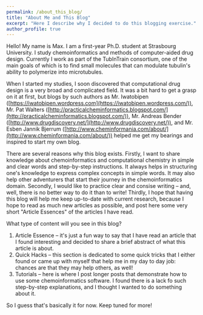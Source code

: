 ```yaml
---
permalink: /about_this_blog/
title: "About Me and This Blog"
excerpt: "Here I describe why I decided to do this blogging exercise."
author_profile: true
---
```


Hello! My name is Max. I am a first-year Ph.D. student at Strasbourg University. I study chemoinformatics and methods of computer-aided drug design. Currently I work as part of the TubInTrain consortium, one of the main goals of which is to find small molecules that can modulate tubulin's ability to polymerize into microtubules.

When I started my studies, I soon discovered that computational drug design is a very broad and complicated field. It was a bit hard to get a grasp on it at first, but blogs by such authors as Mr. Iwatobipen ([https://iwatobipen.wordpress.com](https://iwatobipen.wordpress.com/)), Mr. Pat Walters ([http://practicalcheminformatics.blogspot.com/](http://practicalcheminformatics.blogspot.com/)), Mr. Andreas Bender ([http://www.drugdiscovery.net/](http://www.drugdiscovery.net/)), and Mr. Esben Jannik Bjerrum ([http://www.cheminformania.com/about/](http://www.cheminformania.com/about/)) helped me get my bearings and inspired to start my own blog.

There are several reasons why this blog exists. Firstly, I want to share knowledge about chemoinformatics and computational chemistry in simple and clear words and step-by-step instructions. It always helps in structuring one's knowledge to express complex concepts in simple words. It may also help other adventurers that start their journey in the chemoinformatics domain. Secondly, I would like to practice clear and consise writing – and, well, there is no better way to do it than to write! Thirdly, I hope that having this blog will help me keep up-to-date with current research, because I hope to read as much new articles as possible, and post here some very short "Article Essences" of the articles I have read. 

What type of content will you see in this blog?
1. Article Essence – it's just a fun way to say that I have read an article that I found interesting and decided to share a brief abstract of what this article is about.
2. Quick Hacks – this section is dedicated to some quick tricks that I either found or came up with myself that help me in my day to day job: chances are that they may help others, as well!
3. Tutorials – here is where I post longer posts that demonstrate how to use some chemoinformatics software. I found there is a lack fo such step-by-step explanations, and I thought I wanted to do something about it.

So I guess that's basically it for now. Keep tuned for more!